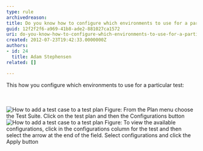 ```yaml
---
type: rule
archivedreason: 
title: Do you know how to configure which environments to use for a particular test?
guid: 12f2f2f6-a969-41b8-ade2-881027ca1572
uri: do-you-know-how-to-configure-which-environments-to-use-for-a-particular-test
created: 2012-07-23T19:42:33.0000000Z
authors:
- id: 24
  title: Adam Stephensen
related: []

---
```



<p>This how you configure which environments to use for a particular test&#58;</p>
<br><excerpt class='endintro'></excerpt><br>
<img class="ms-rteCustom-ImageArea" alt="How to add a test case to a test plan" src="/PublishingImages/particular-test-1.jpg" />
<span class="ms-rteCustom-FigureNormal">Figure&#58; From the Plan menu choose the Test Suite. Click on the test plan and then the Configurations button</span>

<img class="ms-rteCustom-ImageArea" alt="How to add a test case to a test plan" src="/PublishingImages/particular-test-2.jpg" />
<span class="ms-rteCustom-FigureNormal">Figure&#58; To view the available configurations, click in the configurations column for the test and then select the arrow at the end of the field. Select configurations and click the Apply button</span>



